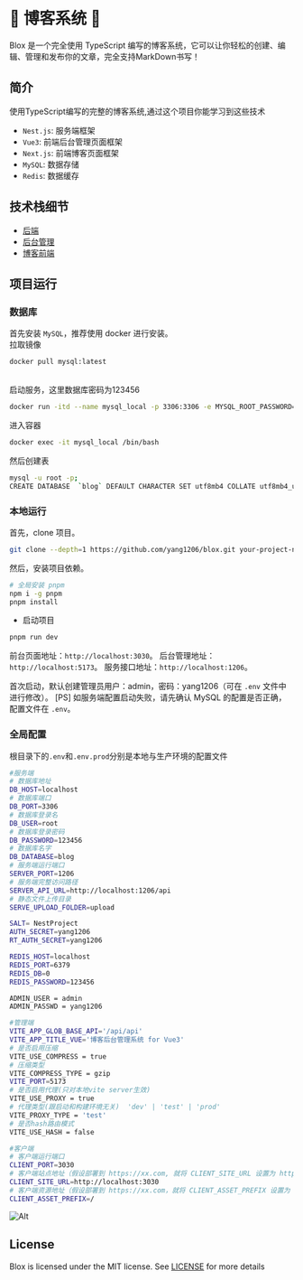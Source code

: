 # 📝 博客系统 📝

Blox 是一个完全使用 TypeScript 编写的博客系统，它可以让你轻松的创建、编辑、管理和发布你的文章，完全支持MarkDown书写！

## 简介

使用TypeScript编写的完整的博客系统,通过这个项目你能学习到这些技术

- `Nest.js`: 服务端框架
- `Vue3`: 前端后台管理页面框架
- `Next.js`: 前端博客页面框架
- `MySQL`: 数据存储
- `Redis`: 数据缓存

## 技术栈细节

- [后端](./app/server/README.md)
- [后台管理](./app/admin-vue/README.md)
- [博客前端](./app/client/README.md)
  
## 项目运行

### 数据库

首先安装 `MySQL`，推荐使用 docker 进行安装。
<br />
拉取镜像
<br />

```bash
docker pull mysql:latest
```

<br />
启动服务，这里数据库密码为123456

```bash
docker run -itd --name mysql_local -p 3306:3306 -e MYSQL_ROOT_PASSWORD=123456 mysql/mysql-server
```

进入容器

```bash
docker exec -it mysql_local /bin/bash
```

然后创建表

```bash
mysql -u root -p;
CREATE DATABASE  `blog` DEFAULT CHARACTER SET utf8mb4 COLLATE utf8mb4_unicode_ci;
```

### 本地运行

首先，clone 项目。

```bash
git clone --depth=1 https://github.com/yang1206/blox.git your-project-name
```

然后，安装项目依赖。

```bash
# 全局安装 pnpm
npm i -g pnpm
pnpm install
```

- 启动项目

```bash
pnpm run dev
```

前台页面地址：`http://localhost:3030`。
后台管理地址：`http://localhost:5173`。
服务接口地址：`http://localhost:1206`。

首次启动，默认创建管理员用户：admin，密码：yang1206（可在 `.env` 文件中进行修改）。
[PS] 如服务端配置启动失败，请先确认 MySQL 的配置是否正确，配置文件在 `.env`。

### 全局配置

根目录下的`.env`和`.env.prod`分别是本地与生产环境的配置文件

```bash
#服务端
# 数据库地址
DB_HOST=localhost  
# 数据库端口
DB_PORT=3306
# 数据库登录名
DB_USER=root
# 数据库登录密码
DB_PASSWORD=123456
# 数据库名字
DB_DATABASE=blog
# 服务端运行端口
SERVER_PORT=1206
# 服务端完整访问路径
SERVER_API_URL=http://localhost:1206/api
# 静态文件上传目录
SERVE_UPLOAD_FOLDER=upload

SALT= NestProject
AUTH_SECRET=yang1206
RT_AUTH_SECRET=yang1206

REDIS_HOST=localhost
REDIS_PORT=6379
REDIS_DB=0
REDIS_PASSWORD=123456

ADMIN_USER = admin
ADMIN_PASSWD = yang1206

#管理端
VITE_APP_GLOB_BASE_API='/api/api'
VITE_APP_TITLE_VUE='博客后台管理系统 for Vue3'
# 是否启用压缩
VITE_USE_COMPRESS = true
# 压缩类型
VITE_COMPRESS_TYPE = gzip
VITE_PORT=5173
# 是否启用代理(只对本地vite server生效)
VITE_USE_PROXY = true
# 代理类型(跟启动和构建环境无关)  'dev' | 'test' | 'prod'
VITE_PROXY_TYPE = 'test'
# 是否hash路由模式
VITE_USE_HASH = false

#客户端
# 客户端运行端口
CLIENT_PORT=3030
# 客户端站点地址（假设部署到 https://xx.com, 就将 CLIENT_SITE_URL 设置为 https://xx.com）
CLIENT_SITE_URL=http://localhost:3030
# 客户端资源地址（假设部署到 https://xx.com，就将 CLIENT_ASSET_PREFIX 设置为 https://xx.com，如果将资源上传到 cdn ，那就改为 cdn 地址）
CLIENT_ASSET_PREFIX=/
```

![Alt](https://repobeats.axiom.co/api/embed/c964cacad1bfd31fe31ed0a73865ccd744baf3f5.svg "Repobeats analytics image")

## License

Blox is licensed under the MIT license. See [LICENSE](/LICENSE) for more details
